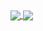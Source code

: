 <a href="https://github.com/alexandertoepfer/alexandertoepfer">
  <img align="center" src="https://github-readme-stats.vercel.app/api?username=alexandertoepfer&show_icons=true&show_owner=true&count_private=true&include_all_commits=true&hide=prs,issues,contribs&height=150" />
</a>
<a href="https://github.com/alexandertoepfer/alexandertoepfer">
  <img align="center" src="https://github-readme-stats.vercel.app/api/top-langs/?username=alexandertoepfer&height=150" />
</a>

<!--
**alexandertoepfer/alexandertoepfer** is a ✨ _special_ ✨ repository because its `README.md` (this file) appears on your GitHub profile.

Here are some ideas to get you started:

- 🔭 I’m currently working on ...
- 🌱 I’m currently learning ...
- 👯 I’m looking to collaborate on ...
- 🤔 I’m looking for help with ...
- 💬 Ask me about ...
- 📫 How to reach me: ...
- 😄 Pronouns: ...
- ⚡ Fun fact: ...
-->
